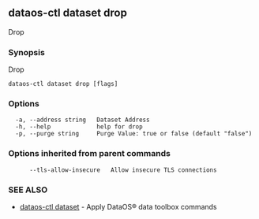 ## dataos-ctl dataset drop

Drop

### Synopsis

Drop

```
dataos-ctl dataset drop [flags]
```

### Options

```
  -a, --address string   Dataset Address
  -h, --help             help for drop
  -p, --purge string     Purge Value: true or false (default "false")
```

### Options inherited from parent commands

```
      --tls-allow-insecure   Allow insecure TLS connections
```

### SEE ALSO

* [dataos-ctl dataset](dataos-ctl_dataset.md)	 - Apply DataOS® data toolbox commands


